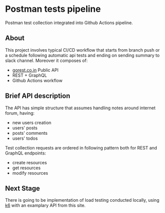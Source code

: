 # Postman tests pipeline
Postman test collection integrated into Github Actions pipeline.

## About
This project involves typical CI/CD workflow that starts from branch push or a schedule following automatic api tests and ending on sending summary to slack channel. Moreover it composes of:
- [gorest.co.in](https://gorest.co.in/) Public API
- REST + GraphQL
- Github Actions workflow

## Brief API description
The API has simple structure that assumes handling notes around internet forum, having:
- new users creation
- users' posts
- posts' comments
- users' todos

Test collection requests are ordered in following pattern both for REST and GraphQL endpoints:
- create resources
- get resources
- modify resources

## Next Stage
There is going to be implementation of load testing conducted locally, using [k6](https://k6.io/) with an examplary API from this site.
